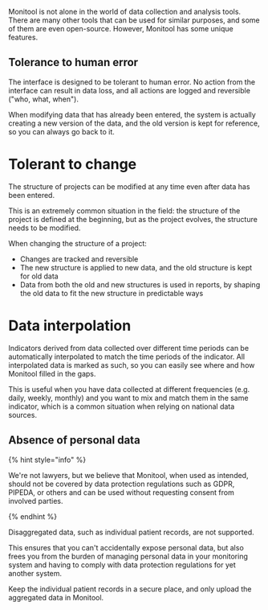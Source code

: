 Monitool is not alone in the world of data collection and analysis tools. There are many other tools that can be used for similar purposes, and some of them are even open-source. However, Monitool has some unique features.

## Tolerance to human error

The interface is designed to be tolerant to human error. No action from the interface can result in data loss, and all actions are logged and reversible ("who, what, when").

When modifying data that has already been entered, the system is actually creating a new version of the data, and the old version is kept for reference, so you can always go back to it.

# Tolerant to change

The structure of projects can be modified at any time even after data has been entered.

This is an extremely common situation in the field: the structure of the project is defined at the beginning, but as the project evolves, the structure needs to be modified.

When changing the structure of a project:

- Changes are tracked and reversible
- The new structure is applied to new data, and the old structure is kept for old data
- Data from both the old and new structures is used in reports, by shaping the old data to fit the new structure in predictable ways

# Data interpolation

Indicators derived from data collected over different time periods can be automatically interpolated to match the time periods of the indicator. All interpolated data is marked as such, so you can easily see where and how Monitool filled in the gaps.

This is useful when you have data collected at different frequencies (e.g. daily, weekly, monthly) and you want to mix and match them in the same indicator, which is a common situation when relying on national data sources.

## Absence of personal data

{% hint style="info" %}

We're not lawyers, but we believe that Monitool, when used as intended, should not be covered by data protection regulations such as GDPR, PIPEDA, or others and can be used without requesting consent from involved parties.

{% endhint %}

Disaggregated data, such as individual patient records, are not supported.

This ensures that you can't accidentally expose personal data, but also frees you from the burden of managing personal data in your monitoring system and having to comply with data protection regulations for yet another system.

Keep the individual patient records in a secure place, and only upload the aggregated data in Monitool.
